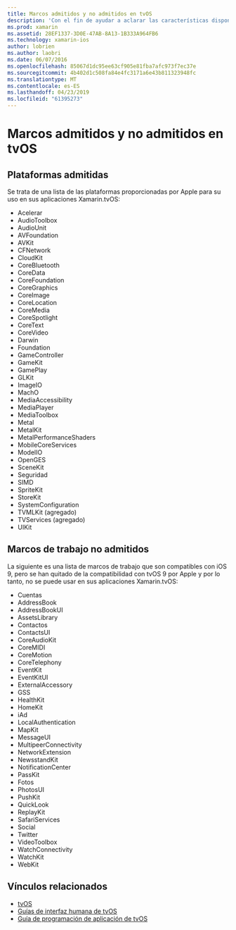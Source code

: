 ```yaml
---
title: Marcos admitidos y no admitidos en tvOS
description: 'Con el fin de ayudar a aclarar las características disponibles para las aplicaciones de tvOS, este documento proporcionan dos listas de marcos de Apple: las compatibles con tvOS y las no compatibles con tvOS.'
ms.prod: xamarin
ms.assetid: 28EF1337-3D0E-47AB-8A13-1B333A964FB6
ms.technology: xamarin-ios
author: lobrien
ms.author: laobri
ms.date: 06/07/2016
ms.openlocfilehash: 85067d1dc95ee63cf905e81fba7afc973f7ec37e
ms.sourcegitcommit: 4b402d1c508fa84e4fc3171a6e43b811323948fc
ms.translationtype: MT
ms.contentlocale: es-ES
ms.lasthandoff: 04/23/2019
ms.locfileid: "61395273"
---
```

# <a name="supported-and-unsupported-frameworks-in-tvos"></a>Marcos admitidos y no admitidos en tvOS

<a name="Supported-Frameworks" />

## <a name="supported-frameworks"></a>Plataformas admitidas

Se trata de una lista de las plataformas proporcionadas por Apple para su uso en sus aplicaciones Xamarin.tvOS:

* Acelerar
* AudioToolbox
* AudioUnit
* AVFoundation
* AVKit
* CFNetwork
* CloudKit
* CoreBluetooth
* CoreData
* CoreFoundation
* CoreGraphics
* CoreImage
* CoreLocation
* CoreMedia
* CoreSpotlight
* CoreText
* CoreVideo
* Darwin
* Foundation
* GameController
* GameKit
* GamePlay
* GLKit
* ImageIO
* MachO
* MediaAccessibility
* MediaPlayer
* MediaToolbox
* Metal
* MetalKit
* MetalPerformanceShaders
* MobileCoreServices
* ModelIO
* OpenGES
* SceneKit
* Seguridad
* SIMD
* SpriteKit
* StoreKit
* SystemConfiguration
* TVMLKit (agregado)
* TVServices (agregado)
* UIKit

<a name="Unsupported-Frameworks" />

## <a name="unsupported-frameworks"></a>Marcos de trabajo no admitidos

La siguiente es una lista de marcos de trabajo que son compatibles con iOS 9, pero se han quitado de la compatibilidad con tvOS 9 por Apple y por lo tanto, no se puede usar en sus aplicaciones Xamarin.tvOS:

* Cuentas
* AddressBook
* AddressBookUI
* AssetsLibrary
* Contactos
* ContactsUI
* CoreAudioKit
* CoreMIDI
* CoreMotion
* CoreTelephony
* EventKit
* EventKitUI
* ExternalAccessory
* GSS
* HealthKit
* HomeKit
* iAd
* LocalAuthentication
* MapKit
* MessageUI
* MultipeerConnectivity
* NetworkExtension
* NewsstandKit
* NotificationCenter
* PassKit
* Fotos
* PhotosUI
* PushKit
* QuickLook
* ReplayKit
* SafariServices
* Social
* Twitter
* VideoToolbox
* WatchConnectivity
* WatchKit
* WebKit



## <a name="related-links"></a>Vínculos relacionados

- [tvOS](https://developer.apple.com/tvos/)
- [Guías de interfaz humana de tvOS](https://developer.apple.com/tvos/human-interface-guidelines/)
- [Guía de programación de aplicación de tvOS](https://developer.apple.com/library/prerelease/tvos/documentation/General/Conceptual/AppleTV_PG/)
